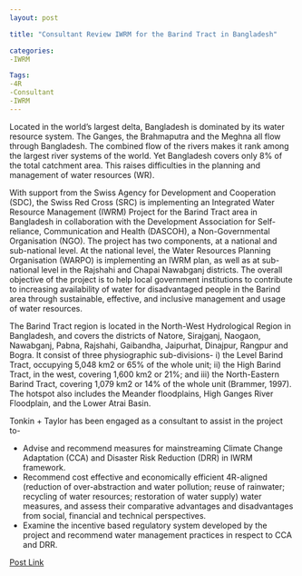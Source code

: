 ```yaml
---
layout: post

title: "Consultant Review IWRM for the Barind Tract in Bangladesh"

categories: 
-IWRM

Tags: 
-4R
-Consultant
-IWRM
---
```


Located in the world’s largest delta, Bangladesh is dominated by its water resource system. The Ganges, the Brahmaputra and the Meghna all flow through Bangladesh. The combined flow of the rivers makes it rank among the largest river systems of the world. Yet Bangladesh covers only 8% of the total catchment area. This raises difficulties in the planning and management of water resources (WR).

With support from the Swiss Agency for Development and Cooperation (SDC), the Swiss Red Cross (SRC) is implementing an Integrated Water Resource Management (IWRM) Project for the Barind Tract area in Bangladesh in collaboration with the Development Association for Self-reliance, Communication and Health (DASCOH), a Non-Governmental Organisation (NGO). The project has two components, at a national and sub-national level. At the national level, the Water Resources Planning Organisation (WARPO) is implementing an IWRM plan, as well as at sub-national level in the Rajshahi and Chapai Nawabganj districts. The overall objective of the project is to help local government institutions to contribute to increasing availability of water for disadvantaged people in the Barind area through sustainable, effective, and inclusive management and usage of water resources.

The Barind Tract region is located in the North-West Hydrological Region in Bangladesh, and covers the districts of Natore, Sirajganj, Naogaon, Nawabganj, Pabna, Rajshahi, Gaibandha, Jaipurhat, Dinajpur, Rangpur and Bogra. It consist of three physiographic sub-divisions- i) the Level Barind Tract, occupying 5,048 km2 or 65% of the whole unit; ii) the High Barind Tract, in the west, covering 1,600 km2 or 21%; and iii) the North-Eastern Barind Tract, covering 1,079 km2 or 14% of the whole unit (Brammer, 1997). The hotspot also includes the Meander floodplains, High Ganges River Floodplain, and the Lower Atrai Basin.

Tonkin + Taylor has been engaged as a consultant to assist in the project to-
<ul>
	<li> Advise and recommend measures for mainstreaming Climate Change Adaptation (CCA) and Disaster Risk Reduction (DRR) in IWRM framework.</li>
	<li> Recommend cost effective and economically efficient 4R-aligned (reduction of over-abstraction and water pollution; reuse of rainwater; recycling of water resources; restoration of water supply) water measures, and assess their comparative advantages and disadvantages from social, financial and technical perspectives.</li>
	<li>Examine the incentive based regulatory system developed by the project and recommend water management practices in respect to CCA and DRR.</li>
</ul>
<a href="https-//www.linkedin.com/pulse/integrated-water-resource-management-iwrm-barind-tract-fakhruddin" target="_blank">Post Link</a>
